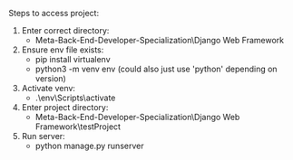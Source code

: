 Steps to access project:

1) Enter correct directory:
    - Meta-Back-End-Developer-Specialization\Django Web Framework
2) Ensure env file exists:
    - pip install virtualenv
    - python3 -m venv env (could also just use 'python' depending on version)
3) Activate venv:
    - .\env\Scripts\activate
4) Enter project directory:
    - Meta-Back-End-Developer-Specialization\Django Web Framework\testProject
5) Run server:
    - python manage.py runserver
